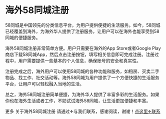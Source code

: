 # 海外58同城注册

58同城是中国领先的分类信息平台，为用户提供便捷的生活服务。如今，58同城已经覆盖到海外，为海外华人提供了注册服务，让用户可以在海外也能享受到58同城的便捷服务。

海外58同城注册非常简单方便。用户只需要在海外的App Store或者Google Play商店下载58同城App，然后点击注册按钮，填写相关信息即可完成注册。注册过程中，用户需要提供一些基本的个人信息，确保账号的安全和真实性。

注册完成之后，海外用户可以使用58同城的各种功能和服务，如租房、买卖二手物品、找工作、社交活动等。海外58同城为用户提供了一个方便快捷的生活服务平台，让用户可以轻松融入当地的生活。

总之，海外58同城注册简单便捷，为海外华人提供了丰富多彩的生活服务。如果你也在海外生活或者工作，不妨试试海外58同城，让生活更加便捷和丰富。

更多 关于海外58同城注册 请通过✈与我们联系，感谢阅读，谢谢！[点这里✈联系](https://w.k02.cc)
